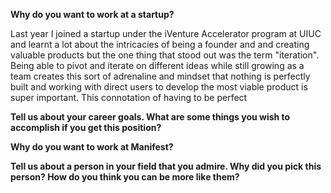 **Why do you want to work at a startup?**

Last year I joined a startup under the iVenture Accelerator program at UIUC and learnt a lot about the intricacies of being a founder and and creating valuable products but the one thing that stood out was the term "iteration". Being able to pivot and iterate on different ideas while still growing as a team creates this sort of adrenaline and mindset that nothing is perfectly built and working with direct users to develop the most viable product is super important. This connotation of having to be perfect 

**Tell us about your career goals. What are some things you wish to accomplish if you get this position?**

**Why do you want to work at Manifest?**

**Tell us about a person in your field that you admire. Why did you pick this person? How do you think you can be more like them?**